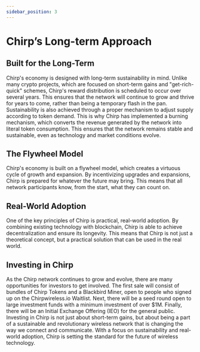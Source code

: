 ```yaml
---
sidebar_position: 3
---
```


# Chirp’s Long-term Approach

## Built for the Long-Term
Chirp's economy is designed with long-term sustainability in mind. Unlike many crypto projects, which are focused on short-term gains and "get-rich-quick" schemes, Chirp's reward distribution is scheduled to occur over several years. This ensures that the network will continue to grow and thrive for years to come, rather than being a temporary flash in the pan.
Sustainability is also achieved through a proper mechanism to adjust supply according to token demand. This is why Chirp has implemented a burning mechanism, which converts the revenue generated by the network into literal token consumption. This ensures that the network remains stable and sustainable, even as technology and market conditions evolve.

## The Flywheel Model
Chirp's economy is built on a flywheel model, which creates a virtuous cycle of growth and expansion. By incentivizing upgrades and expansions, Chirp is prepared for whatever the future may bring. This means that all network participants know, from the start, what they can count on.

## Real-World Adoption
One of the key principles of Chirp is practical, real-world adoption. By combining existing technology with blockchain, Chirp is able to achieve decentralization and ensure its longevity. This means that Chirp is not just a theoretical concept, but a practical solution that can be used in the real world.

## Investing in Chirp
As the Chirp network continues to grow and evolve, there are many opportunities for investors to get involved. The first sale will consist of bundles of Chirp Tokens and a Blackbird Miner, open to people who signed up on the Chirpwireless.io Waitlist. Next, there will be a seed round open to large investment funds with a minimum investment of over $1M. Finally, there will be an Initial Exchange Offering (IEO) for the general public.
Investing in Chirp is not just about short-term gains, but about being a part of a sustainable and revolutionary wireless network that is changing the way we connect and communicate. With a focus on sustainability and real-world adoption, Chirp is setting the standard for the future of wireless technology.
